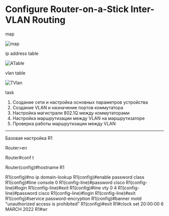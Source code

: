 # Configure Router-on-a-Stick Inter-VLAN Routing
map

![map](https://user-images.githubusercontent.com/99095235/156936532-dd59f9a1-2b8c-47b7-bf88-fe912ce69def.png)

ip address table

![ATable](https://user-images.githubusercontent.com/99095235/156936538-32eca4d2-b844-4612-9dac-5c1bbe7e717a.png)

vlan table

![TVlan](https://user-images.githubusercontent.com/99095235/156936556-0043a2b5-fec4-42c9-8e93-a87461f15696.png)

task

1. Создание сети и настройка основных параметров устройства
2. Создание VLAN и назначение портов коммутатора
3. Настройка магистрали 802.1Q между коммутаторами
4. Настройка маршрутизации между VLAN на маршрутизаторе
5. Проверка работы маршрутизации между VLAN

___________________________________________________________________________________________________________________________________________________________________________________

Базовая настройка R1 

Router>en

Router#conf t

Router(config)#hostname R1

R1(config)#no ip domain-lookup
R1(config)#enable password class
R1(config)#line console 0
R1(config-line)#password cisco
R1(config-line)#login
R1(config-line)#exit
R1(config)#line vty 0 4
R1(config-line)#password cisco
R1(config-line)#login
R1(config-line)#exit
R1(config)#service password-encryption
R1(config)#banner motd "unauthorized access is prohibited"
R1(config)#exit
R1#clock set 20:00:00 6 MARCH 2022
R1#wr





